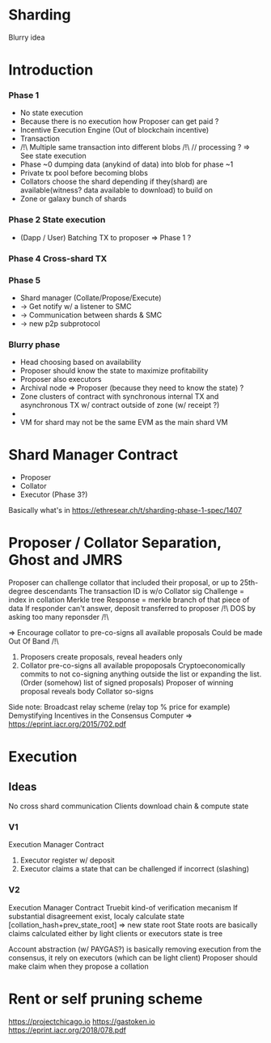 # Sharding

Blurry idea

# Introduction

### Phase 1
 - No state execution
 - Because there is no execution how Proposer can get paid ?
 - Incentive Execution Engine (Out of blockchain incentive)
 - Transaction
 - /!\ Multiple same transaction into different blobs /!\ // processing ? => See state execution
 - Phase ~0 dumping data (anykind of data) into blob for phase ~1
 - Private tx pool before becoming blobs
 - Collators choose the shard depending if they(shard) are available(witness? data available to download) to build on
 - Zone or galaxy bunch of shards

### Phase 2 State execution
 - (Dapp / User) Batching TX to proposer => Phase 1 ?

### Phase 4 Cross-shard TX

### Phase 5
 - Shard manager (Collate/Propose/Execute)
 - -> Get notify w/ a listener to SMC
 - -> Communication between shards & SMC
 - -> new p2p subprotocol

### Blurry phase
 - Head choosing based on availability
 - Proposer should know the state to maximize profitability
 - Proposer also executors
 - Archival node => Proposer (because they need to know the state) ?
 - Zone clusters of contract with synchronous internal TX and asynchronous TX w/ contract outside of zone (w/ receipt ?)
 - 
 - VM for shard may not be the same EVM as the main shard VM

# Shard Manager Contract
 - Proposer
 - Collator
 - Executor (Phase 3?)

Basically what's in https://ethresear.ch/t/sharding-phase-1-spec/1407

# Proposer / Collator Separation, Ghost and JMRS
Proposer can challenge collator that included their proposal, or up to 25th-degree descendants
The transaction ID is w/o Collator sig
Challenge = index in collation Merkle tree
Response = merkle branch of that piece of data
If responder can't answer, deposit transferred to proposer
/!\ DOS by asking too many reponsder /!\

=> Encourage collator to pre-co-signs all available proposals
Could be made Out Of Band /!\
 1. Proposers create proposals, reveal headers only
 2. Collator pre-co-signs all available propoposals
Cryptoeconomically commits to not co-signing anything outside the list or expanding the list.
(Order (somehow) list of signed proposals)
Proposer of winning proposal reveals body Collator so-signs

Side note: Broadcast relay scheme (relay top % price for example)
Demystifying Incentives in the Consensus Computer => https://eprint.iacr.org/2015/702.pdf

# Execution

## Ideas

No cross shard communication
Clients download chain & compute state

### V1
Execution Manager Contract
 1. Executor register w/ deposit
 2. Executor claims a state that can be challenged if incorrect (slashing)

### V2
Execution Manager Contract
Truebit kind-of verification mecanism
If substantial disagreement exist, localy calculate state [collation_hash+prev_state_root] => new state root
State roots are basically claims calculated either by light clients or executors
state is tree

Account abstraction (w/ PAYGAS?) is basically removing execution from the consensus, it rely on executors (which can be light client)
Proposer should make claim when they propose a collation

# Rent or self pruning scheme

https://projectchicago.io
https://gastoken.io
https://eprint.iacr.org/2018/078.pdf
